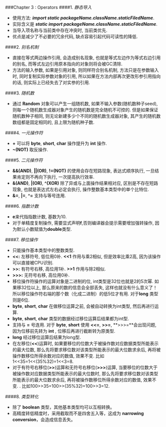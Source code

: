 ###Chapter 3 : Operators
####1. _静态导入_
+ 使用方法: **_import static packageName.className.staticFiledName_**.
+ 实际含义是 **_static import packageName.className.staticFiledName_**.
+ 当导入项名称与当前类中存在冲突时, 当前类优先. 
+ 优点是减少了不必要的冗余代码, 缺点容易引起代码可读性的降低. 

####2. _别名机制_
+ 直接在等式两边操作引用, 会造成别名现象, 也就是等式左边作为等式右边引用的别名, 而等式左边引用原本指向的对象则将会被GC清除. 
+ 方法的输入参数, 如果是引用对象, 则同样符合别名机制, 方法只是在参数输入时, 同时复制实际参数对象的引用, 所以如果在方法内部再次更改形参引用指向的话, 则实际上已经失去了对实参的引用. 

####3. _随机数_
+ 通过 **Random** 对象可以产生一组随机数, 如果不输入参数(随机数种子seed), 则每一个随机数生成器对象产生的随机数是完全随机不可控的. 但是如果保证随机数种子相同, 则无论新建多少个不同的随机数生成器对象, 其产生的随机数数组都是固定相同的, 且上限为随机种子数. 

####4. _一元操作符_
+ **+** 可以将 **byte**, **short**, **char** 操作提升为 **int** 操作. 
+ **~(NOT)** 取反操作. 

####5. _二元操作符_
+ **&&(AND)**, **||(OR)**, **!=(NOT)** 的使用会存在短路现象, 表达式顺序执行, 一旦结果肯定则不再向下执行, 一次提高执行效率. 
+ **&(AND)**, **|(OR)**, **^(XOR)** 除了异或与上面操作结果相对应, 区别是不存在短路现象, 也就是表达式左右必定会执行, 操作整数基本类型中的单个比特位. 
+ **&=**, **|=**, **^=** 支持与等号连用. 

####6. _指数计数_
+ **e**来代指指数计数, 基数为10.
+ 对于单精度复制操作, 需要显式声明**f**,否则编译器会提示需要增加强转操作, 因为默认小数赋值为**double**类型. 

####7. _移位操作_
+ 只能操作基本类型中的整数类型. 
+ **<<:** 左移符号, 低位用0补. **<<1** 作用与乘2相似, 但是效率比乘2高, 因为该操作可以直接被CPU识别. 
+ **>>:** 有符号右移, 高位用1补. **>>1** 作用与除2相似. 
+ **>>>:** 无符号右移, 高位用0补. 
+ 移位操作符操作的运算对象是二进制的位, int类型是32位也就是2的5次幂. 如果移32位以上, 那么原来的数的信息会全部丢失, 这样也就没有什么意义了！所以移位操作符右端的那个数（化成二进制）的低5位才有用. 对于**long** 类型则是6位. 
+ **byte**, **short**, **char** 在做移位运算之前, 会被自动转换为int类型, 然后再进行运算. 
+ **byte**, **short**, **char** 类型的数据经过移位运算后结果都为int型. 
+ 支持与 **=** 号连用. 对于 **byte**, **short** 使用 **<<=**, **>>=**, **>>>=**会出现问题, 因为位移前先转为 **int** , 位移后再进行截断转为原类型. 
+ **long** 经过移位运算后结果为long型. 
+ 在左移位(**<<**)运算时, 如果要移位的位数大于被操作数对应数据类型所能表示的最大位数, 那么先将要求移位数对该类型所能表示的最大位数求余后, 再将被操作数移位所得余数对应的数值, 效果不变. 比如1<<35=1<<(35%32)=1<<3=8. 
+ 对于有符号右移位(**>>**)运算和无符号右移位(**>>>**)运算, 当要移位的位数大于被操作数对应数据类型所能表示的最大位数时, 那么先将要求移位数对该类型所能表示的最大位数求余后, 再将被操作数移位所得余数对应的数值, 效果不变. . 比如100>>35=100>>(35%32)=100>>3=12.

####8. _类型转化_
+ 除了 **boolean** 类型，其他基本类型均可以互相转换。
+ 高精度转低精度时，采用截取而不是四舍五入等，这成为 **narrowing conversion**，会造成信息丢失。